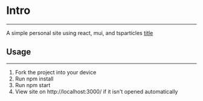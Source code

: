 # Intro
---
A simple personal site using react, mui, and tsparticles
[title](https://www.example.com)

## Usage
---
1. Fork the project into your device
2. Run npm install
3. Run npm start
4. View site on http://localhost:3000/ if it isn't opened automatically

